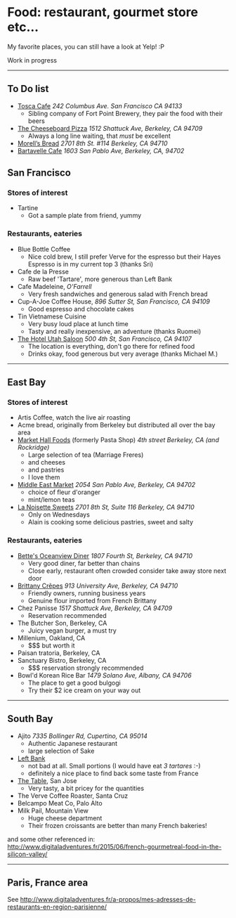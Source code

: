 # Food: restaurant, gourmet store etc...

My favorite places, you can still have a look at Yelp! :P

Work in progress

---

## To Do list

+ [Tosca Cafe](http://toscacafesf.com/)
  *242 Columbus Ave. San Francisco CA 94133*
  * Sibling company of Fort Point Brewery, they pair the food with their beers
+ [The Cheeseboard Pizza](http://cheeseboardcollective.coop)
  *1512 Shattuck Ave, Berkeley, CA 94709*
  * Always a long line waiting, that _must_ be excellent
+ [Morell’s Bread](www.morellsbread.com)
  *2701 8th St. #114 Berkeley, CA 94710*
+ [Bartavelle Cafe](http://www.bartavellecafe.com/)
  *1603 San Pablo Ave, Berkeley, CA, 94702*

## San Francisco

### Stores of interest

+ Tartine
  * Got a sample plate from friend, yummy

### Restaurants, eateries

+ Blue Bottle Coffee
  * Nice cold brew, I still prefer Verve for the espresso but their Hayes
    Espresso is in my current top 3 (thanks Sri)
+ Cafe de la Presse
  * Raw beef 'Tartare', more generous than Left Bank
+ Cafe Madeleine, *O'Farrell*
  * Very fresh sandwiches and generous salad with French bread
+ Cup-A-Joe Coffee House,
  *896 Sutter St, San Francisco, CA 94109*
  + Good espresso and chocolate cakes
+ Tin Vietnamese Cuisine
  * Very busy loud place at lunch time
  * Tasty and really inexpensive, an adventure (thanks Ruomei)
+ [The Hotel Utah Saloon](http://hotelutah.com)
  *500 4th St, San Francisco, CA 94107*
  * The location is everything, don't go there for refined food
  * Drinks okay, food generous but very average
    (thanks Michael M.)

---

## East Bay

### Stores of interest

+ Artis Coffee, watch the live air roasting
+ Acme bread, originally from Berkeley but distributed all over the bay area
+ [Market Hall Foods](http://rockridgemarkethall.com/market-hall-foods) (formerly Pasta Shop)
  *4th street Berkeley, CA (and Rockridge)*
  * Large selection of tea (Marriage Freres)
  * and cheeses
  * and pastries
  * I love them
+ [Middle East Market](http://www.memarketberkeley.com)
  *2054 San Pablo Ave, Berkeley, CA 94702*
  * choice of fleur d'oranger
  * mint/lemon teas
+ [La Noisette Sweets](http://www.lanoisettesweets.com/)
  *2701 8th St, Suite 116 Berkeley, CA 94710*
  * Only on Wednesdays
  * Alain is cooking some delicious pastries, sweet and salty

### Restaurants, eateries

+ [Bette's Oceanview Diner](http://www.bettesdiner.com/)
  *1807 Fourth St, Berkeley, CA 94710*
  * Very good diner, far better than chains
  * Close early, restaurant often crowded consider take away store next door
+ [Brittany Crêpes](http://brittanycrepes.com/)
  *913 University Ave, Berkeley, CA 94710*
  * Friendly owners, running business years
  * Genuine flour imported from French Brittany
+ Chez Panisse
  *1517 Shattuck Ave, Berkeley, CA 94709*
  * Reservation recommended
+ The Butcher Son, Berkeley, CA
  * Juicy vegan burger, a must try
+ Millenium, Oakland, CA
  * $$$ but worth it
+ Paisan tratoria, Berkeley, CA
+ Sanctuary Bistro, Berkeley, CA
  * $$$ reservation strongly recommended
+ Bowl'd Korean Rice Bar
  *1479 Solano Ave, Albany, CA 94706*
  * The place to get a good bulgogi
  * Try their $2 ice cream on your way out

---

## South Bay

+ Ajito
  *7335 Bollinger Rd, Cupertino, CA 95014*
  * Authentic Japanese restaurant
  * large selection of Sake
+ [Left Bank](http://www.leftbank.com/)
  * not bad at all. Small portions (I would have eat *3 tartares* :-)
  * definitely a nice place to find back some taste from France
+ [The Table](http://www.thetablesj.com/), San Jose
  * Very tasty, a bit pricey for the quantities
+ The Verve Coffee Roaster, Santa Cruz
+ Belcampo Meat Co, Palo Alto
+ Milk Pail, Mountain View
  * Huge cheese department
  * Their frozen croissants are better than many French bakeries!

and some other referenced in:
http://www.digitaladventures.fr/2015/06/french-gourmetreal-food-in-the-silicon-valley/

---

## Paris, France area

See http://www.digitaladventures.fr/a-propos/mes-adresses-de-restaurants-en-region-parisienne/

